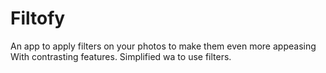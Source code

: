 # Filtofy
An app to apply filters on your photos to make them even more appeasing
With contrasting features.
Simplified wa to use filters.
